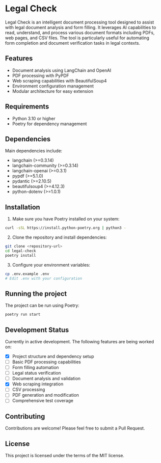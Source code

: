 # Legal Check

Legal Check is an intelligent document processing tool designed to assist with legal document analysis and form filling. It leverages AI capabilities to read, understand, and process various document formats including PDFs, web pages, and CSV files. The tool is particularly useful for automating form completion and document verification tasks in legal contexts.

## Features

- Document analysis using LangChain and OpenAI
- PDF processing with PyPDF
- Web scraping capabilities with BeautifulSoup4
- Environment configuration management
- Modular architecture for easy extension

## Requirements

- Python 3.10 or higher
- Poetry for dependency management

## Dependencies

Main dependencies include:
- langchain (>=0.3.14)
- langchain-community (>=0.3.14)
- langchain-openai (>=0.3.1)
- pypdf (>=5.1.0)
- pydantic (>=2.10.5)
- beautifulsoup4 (>=4.12.3)
- python-dotenv (>=1.0.1)

## Installation

1. Make sure you have Poetry installed on your system:
```bash
curl -sSL https://install.python-poetry.org | python3 -
```

2. Clone the repository and install dependencies:
```bash
git clone <repository-url>
cd legal-check
poetry install
```

3. Configure your environment variables:
```bash
cp .env.example .env
# Edit .env with your configuration
```

## Running the project

The project can be run using Poetry:

```bash
poetry run start
```

## Development Status

Currently in active development. The following features are being worked on:

- [x] Project structure and dependency setup
- [ ] Basic PDF processing capabilities
- [ ] Form filling automation
- [ ] Legal status verification
- [ ] Document analysis and validation
- [x] Web scraping integration
- [ ] CSV processing
- [ ] PDF generation and modification
- [ ] Comprehensive test coverage

## Contributing

Contributions are welcome! Please feel free to submit a Pull Request.

## License

This project is licensed under the terms of the MIT license.